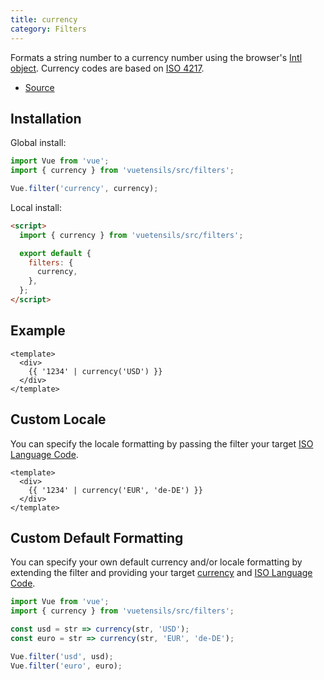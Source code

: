 ```yaml
---
title: currency
category: Filters
---
```


Formats a string number to a currency number using the browser's [Intl object](https://developer.mozilla.org/en-US/docs/Web/JavaScript/Reference/Global_Objects/Intl). Currency codes are based on [ISO 4217](https://en.wikipedia.org/wiki/ISO_4217).

- [Source](https://github.com/AustinGil/vuetensils/blob/master/src/filters/index.js)

## Installation

Global install:

```js
import Vue from 'vue';
import { currency } from 'vuetensils/src/filters';

Vue.filter('currency', currency);
```

Local install:

```html
<script>
  import { currency } from 'vuetensils/src/filters';

  export default {
    filters: {
      currency,
    },
  };
</script>
```

## Example

```vue live
<template>
  <div>
    {{ '1234' | currency('USD') }}
  </div>
</template>
```

## Custom Locale

You can specify the locale formatting by passing the filter your target [ISO Language Code](http://www.lingoes.net/en/translator/langcode.htm).

```vue live
<template>
  <div>
    {{ '1234' | currency('EUR', 'de-DE') }}
  </div>
</template>
```

## Custom Default Formatting

You can specify your own default currency and/or locale formatting by extending the filter and providing your target [currency](https://en.wikipedia.org/wiki/ISO_4217) and [ISO Language Code](http://www.lingoes.net/en/translator/langcode.htm).

```js
import Vue from 'vue';
import { currency } from 'vuetensils/src/filters';

const usd = str => currency(str, 'USD');
const euro = str => currency(str, 'EUR', 'de-DE');

Vue.filter('usd', usd);
Vue.filter('euro', euro);
```
